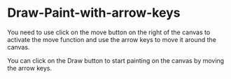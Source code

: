 # Draw-Paint-with-arrow-keys


You need to use click on the move button on the right of the canvas to activate the move function and use the arrow keys to move it around the canvas.

You can click on the Draw button to start painting on the canvas by moving the arrow keys.
